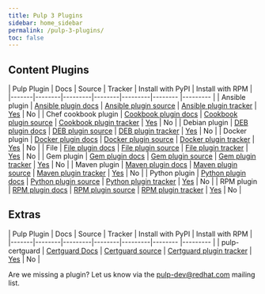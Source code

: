 ```yaml
---
title: Pulp 3 Plugins
sidebar: home_sidebar
permalink: /pulp-3-plugins/
toc: false
---
```


## Content Plugins

| Pulp Plugin | Docs | Source | Tracker | Install with PyPI | Install with RPM |
|-------|--------|---------|--------|---------|-------- |--------- |
| Ansible plugin | <a href="https://github.com/pulp/pulp_ansible/blob/master/README.rst">Ansible plugin docs</a> | <a href="https://github.com/pulp/pulp_ansible">Ansible plugin source</a> | <a href="https://pulp.plan.io/projects/ansible_plugin?jump=welcome">Ansible plugin tracker</a> | <a href="https://pypi.org/project/pulp-ansible/">Yes</a> | No |
| Chef cookbook plugin | <a href="https://github.com/gmbnomis/pulp_cookbook/blob/master/README.rst">Cookbook plugin docs</a> | <a href="https://github.com/gmbnomis/pulp_cookbook">Cookbook plugin source</a> | <a href="https://github.com/gmbnomis/pulp_cookbook/issues">Cookbook plugin tracker</a> | <a href="https://pypi.org/project/pulp-cookbook/">Yes</a> | No |
| Debian plugin | <a href="https://github.com/pulp/pulp_deb/blob/master/docs/index.rst">DEB plugin docs</a> | <a href="https://github.com/pulp/pulp_deb/tree/master">DEB plugin source</a> | <a href="https://pulp.plan.io/projects/pulp_deb?jump=welcome">DEB plugin tracker</a> | <a href="https://pypi.org/project/pulp-deb/">Yes</a> | No |
| Docker plugin | <a href="https://github.com/pulp/pulp_docker/blob/master/README.rst">Docker plugin docs</a> | <a href="https://github.com/pulp/pulp_docker">Docker plugin source</a> | <a href="https://pulp.plan.io/projects/pulp_docker?jump=welcome">Docker plugin tracker</a> | <a href="https://pypi.org/project/pulp-docker/">Yes</a> | No |
| File | <a href="https://github.com/pulp/pulp_file/blob/master/README.rst">File plugin docs</a> | <a href="https://github.com/pulp/pulp_file">File plugin source</a> | <a href="https://pulp.plan.io/projects/pulp_file?jump=welcome">File plugin tracker</a> | <a href="https://pypi.org/project/pulp-file/">Yes<a/> | No |
| Gem plugin | <a href="https://github.com/ATIX-AG/pulp_gem/blob/master/README.rst">Gem plugin docs</a> | <a href="https://github.com/ATIX-AG/pulp_gem">Gem plugin source</a> | <a href="https://github.com/ATIX-AG/pulp_gem/issues">Gem plugin tracker</a> | <a href="https://pypi.org/project/pulp-gem/">Yes</a> | No |
| Maven plugin | <a href="https://github.com/pulp/pulp_maven/blob/master/README.rst">Maven plugin docs</a> | <a href="https://github.com/pulp/pulp_maven">Maven plugin source</a> | <a href="https://pulp.plan.io/projects/maven-plugin/">Maven plugin tracker</a> | <a href="https://pypi.org/project/pulp-maven/">Yes</a> | No |
| Python plugin | <a href="http://pulp-python.readthedocs.io/en/latest/">Python plugin docs</a> | <a href="https://github.com/pulp/pulp_python/">Python plugin source</a> | <a href="https://pulp.plan.io/projects/pulp_python?jump=welcome">Python plugin tracker</a> | <a href="https://pypi.org/project/pulp-python/">Yes</a> | No |
| RPM plugin | <a href="http://pulp-rpm.readthedocs.io/en/latest/">RPM plugin docs</a> | <a href="https://github.com/pulp/pulp_rpm/">RPM plugin source</a> | <a href="https://pulp.plan.io/projects/pulp_rpm?jump=welcome">RPM plugin tracker</a> | <a href="https://pypi.org/project/pulp-rpm/">Yes</a> | No |

## Extras

| Pulp Plugin | Docs | Source | Tracker | Install with PyPI | Install with RPM |
|-------|--------|---------|--------|---------|-------- |--------- |
| pulp-certguard | <a href="https://github.com/pulp/pulp-certguard/blob/master/README.rst">Certguard Docs</a> | <a href="https://github.com/pulp/pulp-certguard">Certguard source</a> | <a href="https://pulp.plan.io/projects/certguard?jump=welcome">Certguard plugin tracker</a> | <a href="https://pypi.org/project/pulp-certguard/">Yes</a> | No |


Are we missing a plugin? Let us know via the pulp-dev@redhat.com mailing list.
